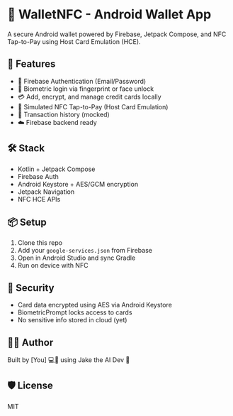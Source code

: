 # 🔐 WalletNFC - Android Wallet App

A secure Android wallet powered by Firebase, Jetpack Compose, and NFC Tap-to-Pay using Host Card Emulation (HCE).

## 🚀 Features
- 🔐 Firebase Authentication (Email/Password)
- 🧬 Biometric login via fingerprint or face unlock
- 💳 Add, encrypt, and manage credit cards locally
- 📡 Simulated NFC Tap-to-Pay (Host Card Emulation)
- 🧾 Transaction history (mocked)
- ☁️ Firebase backend ready

## 🛠 Stack
- Kotlin + Jetpack Compose
- Firebase Auth
- Android Keystore + AES/GCM encryption
- Jetpack Navigation
- NFC HCE APIs

## 📦 Setup
1. Clone this repo
2. Add your `google-services.json` from Firebase
3. Open in Android Studio and sync Gradle
4. Run on device with NFC

## 🧠 Security
- Card data encrypted using AES via Android Keystore
- BiometricPrompt locks access to cards
- No sensitive info stored in cloud (yet)

## 🧑‍💻 Author
Built by [You] 💻🧠 using Jake the AI Dev 🥷

## 🛡 License
MIT
